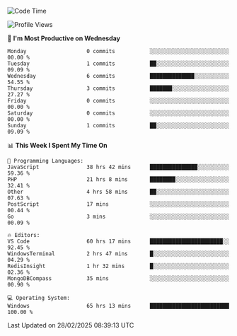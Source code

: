 <!--START_SECTION:waka-->
![Code Time](http://img.shields.io/badge/Code%20Time-4%2C222%20hrs%2027%20mins-blue)

![Profile Views](http://img.shields.io/badge/Profile%20Views-0-blue)

📅 **I'm Most Productive on Wednesday** 

```text
Monday                   0 commits           ░░░░░░░░░░░░░░░░░░░░░░░░░   00.00 % 
Tuesday                  1 commits           ██░░░░░░░░░░░░░░░░░░░░░░░   09.09 % 
Wednesday                6 commits           ██████████████░░░░░░░░░░░   54.55 % 
Thursday                 3 commits           ███████░░░░░░░░░░░░░░░░░░   27.27 % 
Friday                   0 commits           ░░░░░░░░░░░░░░░░░░░░░░░░░   00.00 % 
Saturday                 0 commits           ░░░░░░░░░░░░░░░░░░░░░░░░░   00.00 % 
Sunday                   1 commits           ██░░░░░░░░░░░░░░░░░░░░░░░   09.09 % 
```


📊 **This Week I Spent My Time On** 

```text
💬 Programming Languages: 
JavaScript               38 hrs 42 mins      ███████████████░░░░░░░░░░   59.36 % 
PHP                      21 hrs 8 mins       ████████░░░░░░░░░░░░░░░░░   32.41 % 
Other                    4 hrs 58 mins       ██░░░░░░░░░░░░░░░░░░░░░░░   07.63 % 
PostScript               17 mins             ░░░░░░░░░░░░░░░░░░░░░░░░░   00.44 % 
Go                       3 mins              ░░░░░░░░░░░░░░░░░░░░░░░░░   00.09 % 

🔥 Editors: 
VS Code                  60 hrs 17 mins      ███████████████████████░░   92.45 % 
WindowsTerminal          2 hrs 47 mins       █░░░░░░░░░░░░░░░░░░░░░░░░   04.29 % 
RedisInsight             1 hr 32 mins        █░░░░░░░░░░░░░░░░░░░░░░░░   02.36 % 
MongoDBCompass           35 mins             ░░░░░░░░░░░░░░░░░░░░░░░░░   00.90 % 

💻 Operating System: 
Windows                  65 hrs 13 mins      █████████████████████████   100.00 % 
```


 Last Updated on 28/02/2025 08:39:13 UTC
<!--END_SECTION:waka-->
